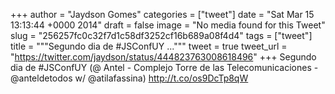 
+++
author = "Jaydson Gomes"
categories = ["tweet"]
date = "Sat Mar 15 13:13:44 +0000 2014"
draft = false
image = "No media found for this Tweet"
slug = "256257fc0c32f7d1c58df3252cf16b689a08f4d4"
tags = ["tweet"]
title = """Segundo dia de #JSConfUY ..."""
tweet = true
tweet_url = "https://twitter.com/jaydson/status/444823763008618496"
+++
Segundo dia de #JSConfUY (@ Antel - Complejo Torre de las Telecomunicaciones - @anteldetodos w/ @atilafassina) http://t.co/os9DcTp8qW
